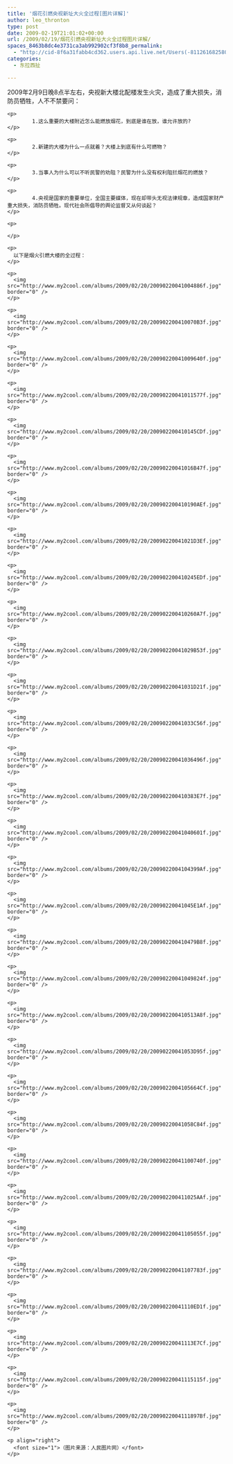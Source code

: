 ```yaml
---
title: '烟花引燃央视新址大火全过程[图片详解]'
author: leo_thronton
type: post
date: 2009-02-19T21:01:02+00:00
url: /2009/02/19/烟花引燃央视新址大火全过程图片详解/
spaces_8463b8dc4e3731ca3ab992902cf3f8b8_permalink:
  - "http://cid-8f6a31fabb4cd362.users.api.live.net/Users(-8112616825800567966)/Blogs('8F6A31FABB4CD362!102')/Entries('8F6A31FABB4CD362!980')?authkey=yuBuArwciRo%24"
categories:
  - 东拉西扯

---
```

<div id="msgcns!8F6A31FABB4CD362!980" class="bvMsg">
  <div>
    <p>
      2009年2月9日晚8点半左右，央视新大楼北配楼发生火灾，造成了重大损失，消防员牺牲，人不不禁要问：
    </p>
    
    <p>
            1.这么重要的大楼附近怎么能燃放烟花，到底是谁在放，谁允许放的?
    </p>
    
    <p>
            2.新建的大楼为什么一点就着？大楼上到底有什么可燃物？
    </p>
    
    <p>
            3.当事人为什么可以不听民警的劝阻？民警为什么没有权利阻拦烟花的燃放？
    </p>
    
    <p>
            4.央视是国家的重要单位，全国主要媒体，现在却带头无视法律规章，造成国家财产重大损失，消防员牺牲。现代社会所倡导的舆论监督又从何谈起？
    </p>
    
    <p>
       
    </p>
    
    <p>
      以下是烟火引燃大楼的全过程：
    </p>
    
    <p>
      <img src="http://www.my2cool.com/albums/2009/02/20/20090220041004886f.jpg" border="0" />
    </p>
    
    <p>
      <img src="http://www.my2cool.com/albums/2009/02/20/200902200410070B3f.jpg" border="0" />
    </p>
    
    <p>
      <img src="http://www.my2cool.com/albums/2009/02/20/20090220041009640f.jpg" border="0" />
    </p>
    
    <p>
      <img src="http://www.my2cool.com/albums/2009/02/20/20090220041011577f.jpg" border="0" />
    </p>
    
    <p>
      <img src="http://www.my2cool.com/albums/2009/02/20/200902200410145CDf.jpg" border="0" />
    </p>
    
    <p>
      <img src="http://www.my2cool.com/albums/2009/02/20/20090220041016B47f.jpg" border="0" />
    </p>
    
    <p>
      <img src="http://www.my2cool.com/albums/2009/02/20/200902200410190AEf.jpg" border="0" />
    </p>
    
    <p>
      <img src="http://www.my2cool.com/albums/2009/02/20/20090220041021D3Ef.jpg" border="0" />
    </p>
    
    <p>
      <img src="http://www.my2cool.com/albums/2009/02/20/200902200410245EDf.jpg" border="0" />
    </p>
    
    <p>
      <img src="http://www.my2cool.com/albums/2009/02/20/200902200410260A7f.jpg" border="0" />
    </p>
    
    <p>
      <img src="http://www.my2cool.com/albums/2009/02/20/20090220041029B53f.jpg" border="0" />
    </p>
    
    <p>
      <img src="http://www.my2cool.com/albums/2009/02/20/20090220041031D21f.jpg" border="0" />
    </p>
    
    <p>
      <img src="http://www.my2cool.com/albums/2009/02/20/20090220041033C56f.jpg" border="0" />
    </p>
    
    <p>
      <img src="http://www.my2cool.com/albums/2009/02/20/20090220041036496f.jpg" border="0" />
    </p>
    
    <p>
      <img src="http://www.my2cool.com/albums/2009/02/20/200902200410383E7f.jpg" border="0" />
    </p>
    
    <p>
      <img src="http://www.my2cool.com/albums/2009/02/20/20090220041040601f.jpg" border="0" />
    </p>
    
    <p>
      <img src="http://www.my2cool.com/albums/2009/02/20/2009022004104399Af.jpg" border="0" />
    </p>
    
    <p>
      <img src="http://www.my2cool.com/albums/2009/02/20/20090220041045E1Af.jpg" border="0" />
    </p>
    
    <p>
      <img src="http://www.my2cool.com/albums/2009/02/20/200902200410479B8f.jpg" border="0" />
    </p>
    
    <p>
      <img src="http://www.my2cool.com/albums/2009/02/20/20090220041049824f.jpg" border="0" />
    </p>
    
    <p>
      <img src="http://www.my2cool.com/albums/2009/02/20/200902200410513A8f.jpg" border="0" />
    </p>
    
    <p>
      <img src="http://www.my2cool.com/albums/2009/02/20/20090220041053D95f.jpg" border="0" />
    </p>
    
    <p>
      <img src="http://www.my2cool.com/albums/2009/02/20/2009022004105664Cf.jpg" border="0" />
    </p>
    
    <p>
      <img src="http://www.my2cool.com/albums/2009/02/20/20090220041058C84f.jpg" border="0" />
    </p>
    
    <p>
      <img src="http://www.my2cool.com/albums/2009/02/20/20090220041100740f.jpg" border="0" />
    </p>
    
    <p>
      <img src="http://www.my2cool.com/albums/2009/02/20/200902200411025AAf.jpg" border="0" />
    </p>
    
    <p>
      <img src="http://www.my2cool.com/albums/2009/02/20/20090220041105055f.jpg" border="0" />
    </p>
    
    <p>
      <img src="http://www.my2cool.com/albums/2009/02/20/20090220041107783f.jpg" border="0" />
    </p>
    
    <p>
      <img src="http://www.my2cool.com/albums/2009/02/20/20090220041110ED1f.jpg" border="0" />
    </p>
    
    <p>
      <img src="http://www.my2cool.com/albums/2009/02/20/20090220041113E7Cf.jpg" border="0" />
    </p>
    
    <p>
      <img src="http://www.my2cool.com/albums/2009/02/20/20090220041115115f.jpg" border="0" />
    </p>
    
    <p>
      <img src="http://www.my2cool.com/albums/2009/02/20/2009022004111897Bf.jpg" border="0" />
    </p>
    
    <p align="right">
      <font size="1">（图片来源：人民图片网）</font>
    </p>
  </div>
</div>